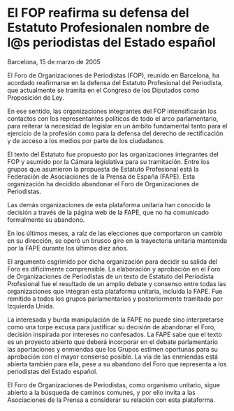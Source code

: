# El FOP reafirma su defensa del Estatuto Profesionalen nombre de l@s periodistas del Estado español

Barcelona, 15 de marzo de 2005

El Foro de Organizaciones de Periodistas (FOP), reunido en Barcelona, ha acordado reafirmarse en la defensa del Estatuto Profesional del Periodista, que actualmente se tramita en el Congreso de los Diputados como Proposición de Ley.

En ese sentido, las organizaciones integrantes del FOP intensificarán los contactos con los representantes políticos de todo el arco parlamentario, para reiterar la necesidad de legislar en un ámbito fundamental tanto para el ejercicio de la profesión como para la defensa del derecho de rectificación y de acceso a los medios por parte de los ciudadanos.

El texto del Estatuto fue propuesto por las organizaciones integrantes del FOP y asumido por la Cámara legislativa para su tramitación.
Entre los grupos que asumieron la propuesta de Estatuto Profesional está la Federación de Asociaciones de la Prensa de España (FAPE). Esta organización ha decidido abandonar el Foro de Organizaciones de Periodistas.

Las demás organizaciones de esta plataforma unitaria han conocido la decisión a través de la página web de la FAPE, que no ha comunicado formalmente su abandono.

En los últimos meses, a raíz de las elecciones que comportaron un cambio en su dirección, se operó un brusco giro en la trayectoria unitaria mantenida por la FAPE durante los últimos diez años.

El argumento esgrimido por dicha organización para decidir su salida del Foro es difícilmente comprensible. La elaboración y aprobación en el Foro de Organizaciones de Periodistas de un texto de Estatuto del Periodista Profesional fue el resultado de un amplio debate y consenso entre todas las organizaciones que integran esta plataforma unitaria, incluida la FAPE. Fue remitido a todos los grupos parlamentarios y posteriormente tramitado por Izquierda Unida.

La interesada y burda manipulación de la FAPE no puede sino interpretarse como una torpe excusa para justificar su decisión de abandonar el Foro, decisión inspirada por intereses no confesados. La FAPE sabe que el texto es un proyecto abierto que deberá incorporar en el debate parlamentario las aportaciones y enmiendas que los Grupos estimen oportunas para su aprobación con el mayor consenso posible. La vía de las enmiendas está abierta también para ella, pese a su abandono del Foro que representa a los periodistas del Estado español.

El Foro de Organizaciones de Periodistas, como organismo unitario, sigue abierto a la búsqueda de caminos comunes, y por ello invita a las Asociaciones de la Prensa a considerar su relación con esta plataforma.
